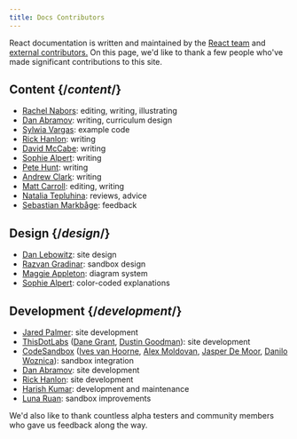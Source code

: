 ```yaml
---
title: Docs Contributors
---
```


<Intro>

React documentation is written and maintained by the [React team](/community/team) and [external contributors.](https://github.com/reactjs/reactjs.org/graphs/contributors) On this page, we'd like to thank a few people who've made significant contributions to this site.

</Intro>

## Content {/*content*/}

* [Rachel Nabors](https://twitter.com/RachelNabors): editing, writing, illustrating
* [Dan Abramov](https://twitter.com/dan_abramov): writing, curriculum design
* [Sylwia Vargas](https://twitter.com/SylwiaVargas): example code
* [Rick Hanlon](https://twitter.com/rickhanlonii): writing
* [David McCabe](https://twitter.com/mcc_abe): writing
* [Sophie Alpert](https://twitter.com/sophiebits): writing
* [Pete Hunt](https://twitter.com/floydophone): writing
* [Andrew Clark](https://twitter.com/acdlite): writing
* [Matt Carroll](https://twitter.com/mattcarrollcode): editing, writing
* [Natalia Tepluhina](https://twitter.com/n_tepluhina): reviews, advice
* [Sebastian Markbåge](https://twitter.com/sebmarkbage): feedback

## Design {/*design*/}

* [Dan Lebowitz](https://twitter.com/lebo): site design
* [Razvan Gradinar](https://dribbble.com/GradinarRazvan): sandbox design
* [Maggie Appleton](https://maggieappleton.com/): diagram system
* [Sophie Alpert](https://twitter.com/sophiebits): color-coded explanations

## Development {/*development*/}

* [Jared Palmer](https://twitter.com/jaredpalmer): site development
* [ThisDotLabs](https://www.thisdot.co/) ([Dane Grant](https://twitter.com/danecando), [Dustin Goodman](https://twitter.com/dustinsgoodman)): site development
* [CodeSandbox](https://codesandbox.io/) ([Ives van Hoorne](https://twitter.com/CompuIves), [Alex Moldovan](https://twitter.com/alexnmoldovan), [Jasper De Moor](https://twitter.com/JasperDeMoor), [Danilo Woznica](https://twitter.com/danilowoz)): sandbox integration
* [Dan Abramov](https://twitter.com/dan_abramov): site development
* [Rick Hanlon](https://twitter.com/rickhanlonii): site development
* [Harish Kumar](https://www.strek.in/): development and maintenance
* [Luna Ruan](https://twitter.com/lunaruan): sandbox improvements

We'd also like to thank countless alpha testers and community members who gave us feedback along the way.
